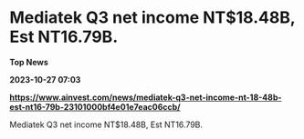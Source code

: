 # Mediatek Q3 net income NT$18.48B, Est NT16.79B.
**Top News**

**2023-10-27 07:03**

**https://www.ainvest.com/news/mediatek-q3-net-income-nt-18-48b-est-nt16-79b-23101000bf4e01e7eac06ccb/**

Mediatek Q3 net income NT$18.48B, Est NT16.79B.